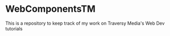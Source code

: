 # WebComponentsTM
This is a repository to keep track of my work on Traversy Media's Web Dev tutorials
